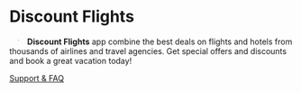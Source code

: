 # Discount Flights

<img src="http://travelmobcommunity.github.io/arabic3/icon.svg" style="zoom:10%; float: left; padding: 50px 150px" />**Discount Flights** app combine the best deals on flights and hotels from thousands of airlines and travel agencies. Get special offers and discounts and book a great vacation today!

[Support & FAQ](https://arabicbestflights.nethouse.ru)

